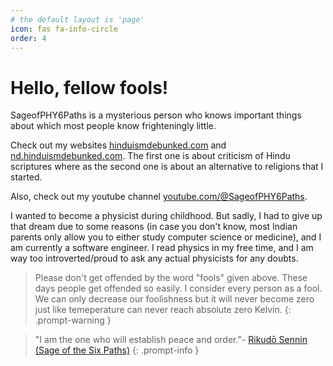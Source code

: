 ```yaml
---
# the default layout is 'page'
icon: fas fa-info-circle
order: 4
---
```


# Hello, fellow fools!

SageofPHY6Paths is a mysterious person who knows important things about which most people know frighteningly little.

Check out my websites <a href="https://hinduismdebunked.com/" target="_blank">hinduismdebunked.com</a> and <a href="https://nd.hinduismdebunked.com/" target="_blank">nd.hinduismdebunked.com</a>. The first one is about criticism of Hindu scriptures where as the second one is about an alternative to religions that I started.

Also, check out my youtube channel <a href="https://www.youtube.com/@SageofPHY6Paths" target="_blank">youtube.com/@SageofPHY6Paths</a>.

I wanted to become a physicist during childhood. But sadly, I had to give up that dream due to some reasons (in case you don't know, most Indian parents only allow you to either study computer science or medicine), and I am currently a software engineer. I read physics in my free time, and I am way too introverted/proud to ask any actual physicists for any doubts.

> Please don't get offended by the word "fools" given above. These days people get offended so easily. I consider every person as a fool. We can only decrease our foolishness but it will never become zero just like temeperature can never reach absolute zero Kelvin.
{: .prompt-warning }

> "I am the one who will establish peace and order."- <a href="https://naruto.fandom.com/wiki/Hagoromo_%C5%8Ctsutsuki" target="_blank">Rikudō Sennin (Sage of the Six Paths)</a>
{: .prompt-info }